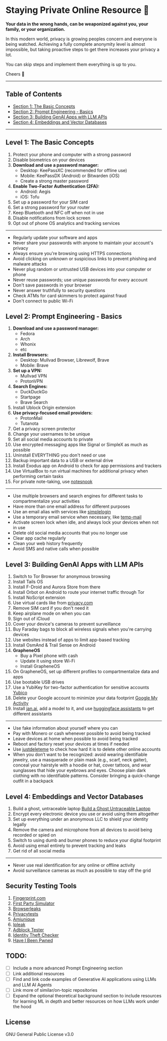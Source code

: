 # Staying Private Online Resource 🚀

**Your data in the wrong hands, can be weaponized against you, your family, or your organization.**

In this modern world, privacy is growing peoples concern and everyone is being watched. Achieving a fully complete anonymity level is almost impossible, but taking proactive steps to get there increases your privacy a lot.

You can skip steps and implement them everything is up to you.

Cheers 🥂

---

## Table of Contents

- [Section 1: The Basic Concepts](#section-1-the-basic-concepts)
- [Section 2: Prompt Engineering - Basics](#section-2-prompt-engineering---basics)
- [Section 3: Building GenAI Apps with LLM APIs](#section-3-building-genai-apps-with-llm-apis)
- [Section 4: Embeddings and Vector Databases](#section-4-embeddings-and-vector-databases)

---

## Level 1: The Basic Concepts

1. Protect your phone and computer with a strong password
2. Disable biometrics on your devices
3. **Download and use a password manager:**
   - Desktop: KeePassXC (recommended for offline use)
   - Mobile: KeePassDX (Android) or Bitwarden (iOS)
   - Create a strong master password
4. **Enable Two-Factor Authentication (2FA):**
   - Android: Aegis
   - iOS: Tofu
5. Set up a password for your SIM card
6. Set a strong password for your router
7. Keep Bluetooth and NFC off when not in use
8. Disable notifications from lock screen
9. Opt out of phone OS analytics and tracking services

---

- Regularly update your software and apps
- Never share your passwords with anyone to maintain your account's privacy
- Always ensure you're browsing using HTTPS connections
- Avoid clicking on unknown or suspicious links to prevent phishing and malware attacks
- Never plug random or untrusted USB devices into your computer or phone
- Never reuse passwords; use unique passwords for every account
- Don't save passwords in your browser
- Never answer truthfully to security questions
- Check ATMs for card skimmers to protect against fraud
- Don't connect to public Wi-Fi

## Level 2: Prompt Engineering - Basics

1. **Download and use a password manager:**
   - Fedora
   - Arch
   - Whonix
   - etc
2. **Install Browsers:**
   - Desktop: Mullvad Browser, Librewolf, Brave
   - Mobile: Brave
3. **Set up a VPN:**
   - Mullvad VPN
   - ProtonVPN
4. **Search Engines:**
   - DuckDuckGo
   - Startpage
   - Brave Search
5. Install Ublock Origin extension
6. **Use privacy-focused email providers:**
   - ProtonMail
   - Tutanota
7. Get a privacy screen protector
8. Change your usernames to be unique
9. Set all social media accounts to private
10. Use encrypted messaging apps like Signal or SimpleX as much as possible
11. Uninstall EVERYTHING you don't need or use
12. Backup important data to a USB or external drive
13. Install Exodus app on Android to check for app permissions and trackers
14. Use VirtualBox to run virtual machines for additional privacy when performing certain tasks
15. For private note-taking, use [notesnook](https://notesnook.com/)

---

- Use multiple browsers and search engines for different tasks to compartmentalize your activities
- Have more than one email address for different purposes
- Use an email alias with services like [simplelogin](https://simplelogin.io/)
- Use a temporary email service when necessary, like [temp-mail](https://temp-mail.org/)
- Activate screen lock when idle, and always lock your devices when not in use
- Delete old social media accounts that you no longer use
- Clear app cache regularly
- Clean your web history frequently
- Avoid SMS and native calls when possible

## Level 3: Building GenAI Apps with LLM APIs

1. Switch to Tor Browser for anonymous browsing
2. Install Tails OS
3. Install F-Droid and Aurora Store from there
4. Install Orbot on Android to route your internet traffic through Tor
5. Install NoScript extension
6. Use virtual cards like from [privacy.com](https://privacy.com/)
7. Remove SIM card if you don't need it
8. Keep airplane mode on when you can
9. Sign out of iCloud
10. Cover your device's cameras to prevent surveillance
11. Buy Faraday bags to block all wireless signals when you're carrying devices
12. Use websites instead of apps to limit app-based tracking
13. Install OsmAnd & Trail Sense on Android
14. **GrapheneOS**
    - Buy a Pixel phone with cash
    - Update it using store Wi-Fi
    - Install GrapheneOS
15. On GrapheneOS, set up different profiles to compartmentalize data and apps
16. Use bootable USB drives
17. Use a YubiKey for two-factor authentication for sensitive accounts [Yubico](https://www.yubico.com/)
18. Delete your Google account to minimize your data footprint [Google My Activity](https://myactivity.google.com/)
19. Install [jan.ai](https://jan.ai/), add a model to it, and use [huggingface assistants](https://huggingface.co/chat/assistants) to get different assistants

---

- Use fake information about yourself where you can
- Pay with Monero or cash whenever possible to avoid being tracked
- Leave devices at home when possible to avoid being tracked
- Reboot and factory reset your devices at times if needed
- Use [justdeleteme](https://justdeleteme.xyz/) to check how hard it is to delete other online accounts
- When you don’t want to be recognized: avoid wearing identifiable jewelry, use a masquerade or plain mask (e.g., scarf, neck gaiter), conceal your hairstyle with a hoodie or hat, cover tattoos, and wear sunglasses that hide your eyebrows and eyes. Choose plain dark clothing with no identifiable patterns. Consider bringing a quick-change outfit in a backpack

## Level 4: Embeddings and Vector Databases

1. Build a ghost, untraceable laptop [Build a Ghost Untraceable Laptop](https://youtu.be/53_e3lmk6Mo)
2. Encrypt every electronic device you use or avoid using them altogether
3. Set up everything under an anonymous LLC to shield your identity legally
4. Remove the camera and microphone from all devices to avoid being recorded or spied on
5. Switch to using dumb and burner phones to reduce your digital footprint
6. Avoid using email entirely to prevent tracking and leaks
7. Get rid of all social media

---

- Never use real identification for any online or offline activity
- Avoid surveillance cameras as much as possible to stay off the grid

## Security Testing Tools

1. [Fingerprint.com](https://fingerprint.com/)
2. [First Party Simulator](https://firstpartysimulator.org/)
3. [Browserleaks](https://browserleaks.com/)
4. [Privacytests](https://privacytests.org/)
5. [Amiunique](https://www.amiunique.org/)
6. [Ipleak](https://ipleak.net/)
7. [Adblock Tester](https://d3ward.github.io/toolz/adblock.html)
8. [Identity Theft Checker](https://www.f-secure.com/en/identity-theft-checker)
9. [Have I Been Pwned](https://haveibeenpwned.com/)

## TODO:

- [ ] Include a more advanced Prompt Engineering section
- [ ] Link additional resources
- [ ] Find and link code examples of Generative AI applications using LLMs and LLM AI Agents
- [ ] Link more of similar/on-topic repositories
- [ ] Expand the optional theoretical background section to include resources for learning ML in depth and better resources on how LLMs work under the hood

## License

GNU General Public License v3.0
